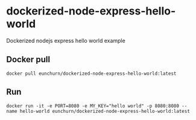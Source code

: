 # dockerized-node-express-hello-world

Dockerized nodejs express hello world example

## Docker pull

```
docker pull eunchurn/dockerized-node-express-hello-world:latest
```

## Run

```
docker run -it -e PORT=8080 -e MY_KEY="hello world" -p 8080:8080 --name hello-world eunchurn/dockerized-node-express-hello-world:latest
```
